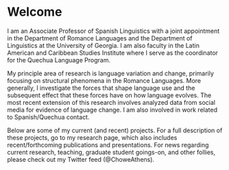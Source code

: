 # Welcome
I am an Associate Professor of Spanish Linguistics with a joint appointment in the Department of Romance Languages and the Department of Linguistics at the University of Georgia. I am also faculty in the Latin American and Caribbean Studies Institute where I serve as the coordinator for the Quechua Language Program.

My principle area of research is language variation and change, primarily focusing on structural phenomena in the Romance Languages. More generally, I investigate the forces that shape language use and the subsequent effect that these forces have on how language evolves. The most recent extension of this research involves analyzed data from social media for evidence of language change. I am also involved in work related to Spanish/Quechua contact.

Below are some of my current (and recent) projects. For a full description of these projects, go to my research page, which also includes recent/forthcoming publications and presentations. For news regarding current research, teaching, graduate student goings-on, and other follies, please check out my Twitter feed (@ChoweAthens). 

